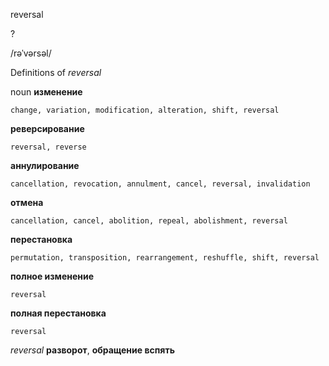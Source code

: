 reversal

?

/rəˈvərsəl/

Definitions of _reversal_

noun
**изменение**

    change, variation, modification, alteration, shift, reversal
**реверсирование**

    reversal, reverse
**аннулирование**

    cancellation, revocation, annulment, cancel, reversal, invalidation
**отмена**

    cancellation, cancel, abolition, repeal, abolishment, reversal
**перестановка**

    permutation, transposition, rearrangement, reshuffle, shift, reversal
**полное изменение**

    reversal
**полная перестановка**

    reversal

_reversal_
**разворот**, **обращение вспять**
